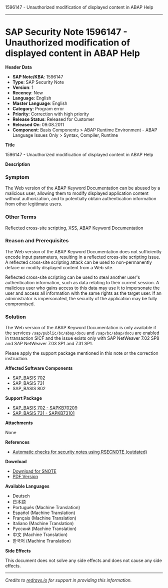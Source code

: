 1596147 - Unauthorized modification of displayed content in ABAP Help

---

# SAP Security Note 1596147 - Unauthorized modification of displayed content in ABAP Help

**Header Data**

- **SAP Note/KBA**: 1596147
- **Type**: SAP Security Note
- **Version**: 1
- **Recency**: New
- **Language**: English
- **Master Language**: English
- **Category**: Program error
- **Priority**: Correction with high priority
- **Release Status**: Released for Customer
- **Released On**: 09.08.2011
- **Component**: Basis Components > ABAP Runtime Environment - ABAP Language Issues Only > Syntax, Compiler, Runtime

**Title**

1596147 - Unauthorized modification of displayed content in ABAP Help

**Description**

### Symptom

The Web version of the ABAP Keyword Documentation can be abused by a malicious user, allowing them to modify displayed application content without authorization, and to potentially obtain authentication information from other legitimate users.

### Other Terms

Reflected cross-site scripting, XSS, ABAP Keyword Documentation

### Reason and Prerequisites

The Web version of the ABAP Keyword Documentation does not sufficiently encode input parameters, resulting in a reflected cross-site scripting issue. A reflected cross-site scripting attack can be used to non-permanently deface or modify displayed content from a Web site.

Reflected cross-site scripting can be used to steal another user's authentication information, such as data relating to their current session. A malicious user who gains access to this data may use it to impersonate the user and access all information with the same rights as the target user. If an administrator is impersonated, the security of the application may be fully compromised.

### Solution

The Web version of the ABAP Keyword Documentation is only available if the services `/sap/public/bc/abap/docu` and `/sap/bc/abap/docu` are enabled in transaction SICF and the issue exists only with SAP NetWeaver 7.02 SP8 and SAP NetWeaver 7.03 SP1 and 7.31 SP1.

Please apply the support package mentioned in this note or the correction instruction.

**Affected Software Components**

- SAP_BASIS 702
- SAP_BASIS 731
- SAP_BASIS 802

**Support Package**

- [SAP_BASIS 702 - SAPKB70209](https://me.sap.com/supportpackage/SAPKB70209)
- [SAP_BASIS 731 - SAPKB73101](https://me.sap.com/supportpackage/SAPKB73101)

**Attachments**

None

**References**

- [Automatic checks for security notes using RSECNOTE (outdated)](https://me.sap.com/notes/888889)

**Download**

- [Download for SNOTE](https://notesdownloads.sap.com/note/0040000009475762017)
- [PDF Version](https://userapps.support.sap.com/sap/support/sfm/notes/print/0001596147?language=en-US&token=F7E5C9EC068BE08D1F430C0F20200410)

**Available Languages**

- Deutsch
- 日本語
- Português (Machine Translation)
- Español (Machine Translation)
- Français (Machine Translation)
- Italiano (Machine Translation)
- Русский (Machine Translation)
- 中文 (Machine Translation)
- 한국어 (Machine Translation)

**Side Effects**

This document does not solve any side effects and does not cause any side effects.

---

*Credits to [redrays.io](https://redrays.io) for support in providing this information.*